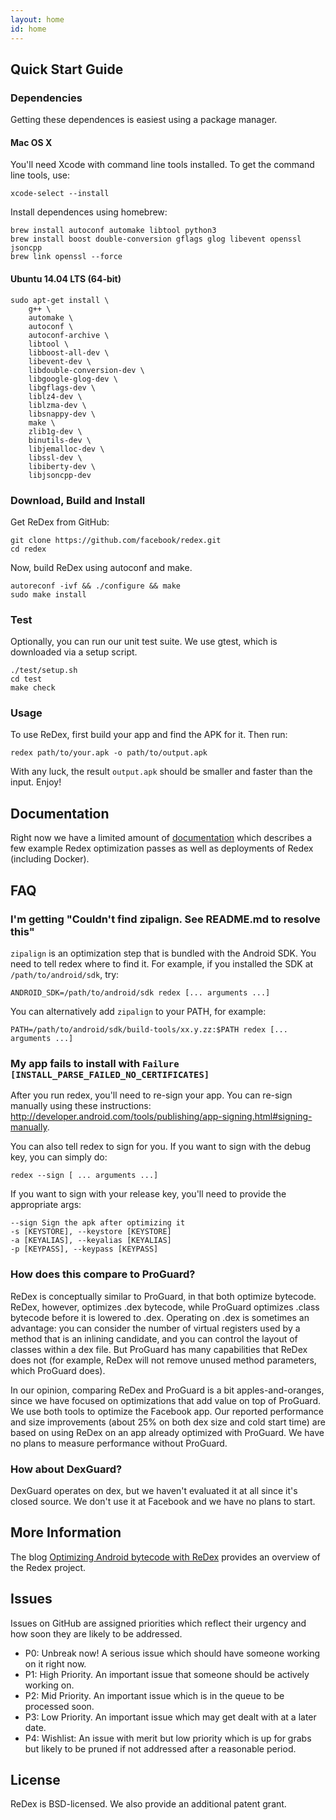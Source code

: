 ```yaml
---
layout: home
id: home
---
```



## Quick Start Guide

### Dependencies

Getting these dependences is easiest using a package manager.

#### Mac OS X

You'll need Xcode with command line tools installed.  To get the command line
tools, use:

```
xcode-select --install
```

Install dependences using homebrew:

```
brew install autoconf automake libtool python3
brew install boost double-conversion gflags glog libevent openssl jsoncpp
brew link openssl --force
```

#### Ubuntu 14.04 LTS (64-bit)
```
sudo apt-get install \
    g++ \
    automake \
    autoconf \
    autoconf-archive \
    libtool \
    libboost-all-dev \
    libevent-dev \
    libdouble-conversion-dev \
    libgoogle-glog-dev \
    libgflags-dev \
    liblz4-dev \
    liblzma-dev \
    libsnappy-dev \
    make \
    zlib1g-dev \
    binutils-dev \
    libjemalloc-dev \
    libssl-dev \
    libiberty-dev \
    libjsoncpp-dev
```

### Download, Build and Install

Get ReDex from GitHub:

```
git clone https://github.com/facebook/redex.git
cd redex
```

Now, build ReDex using autoconf and make.

```
autoreconf -ivf && ./configure && make
sudo make install
```

### Test

Optionally, you can run our unit test suite.  We use gtest, which is downloaded
via a setup script.

```
./test/setup.sh
cd test
make check
```

### Usage

To use ReDex, first build your app and find the APK for it.  Then run:

```
redex path/to/your.apk -o path/to/output.apk
```

With any luck, the result `output.apk` should be smaller and faster than the
input.  Enjoy!

## Documentation
Right now we have a limited amount of [documentation](docs/README.md) which describes a few
example Redex optimization passes as well as deployments of Redex (including Docker).

## FAQ

### I'm getting "Couldn't find zipalign. See README.md to resolve this"

`zipalign` is an optimization step that is bundled with the Android SDK.  You
need to tell redex where to find it.  For example, if you installed the SDK at
`/path/to/android/sdk`, try:

```
ANDROID_SDK=/path/to/android/sdk redex [... arguments ...]
```

You can alternatively add `zipalign` to your PATH, for example:

```
PATH=/path/to/android/sdk/build-tools/xx.y.zz:$PATH redex [... arguments ...]
```

### My app fails to install with `Failure [INSTALL_PARSE_FAILED_NO_CERTIFICATES]`

After you run redex, you'll need to re-sign your app.  You can re-sign manually
using these instructions:
http://developer.android.com/tools/publishing/app-signing.html#signing-manually.

You can also tell redex to sign for you.  If you want to sign with the debug
key, you can simply do:

```
redex --sign [ ... arguments ...]
```

If you want to sign with your release key, you'll need to provide the
appropriate args:

```
--sign Sign the apk after optimizing it
-s [KEYSTORE], --keystore [KEYSTORE]
-a [KEYALIAS], --keyalias [KEYALIAS]
-p [KEYPASS], --keypass [KEYPASS]
```

### How does this compare to ProGuard?

ReDex is conceptually similar to ProGuard, in that both optimize bytecode.
ReDex, however, optimizes .dex bytecode, while ProGuard optimizes .class
bytecode before it is lowered to .dex.  Operating on .dex is sometimes an
advantage: you can consider the number of virtual registers used by a method
that is an inlining candidate, and you can control the layout of classes within
a dex file.  But ProGuard has many capabilities that ReDex does not (for
example, ReDex will not remove unused method parameters, which ProGuard does).

In our opinion, comparing ReDex and ProGuard is a bit apples-and-oranges, since
we have focused on optimizations that add value on top of ProGuard.  We use both
tools to optimize the Facebook app.  Our reported performance and size
improvements (about 25% on both dex size and cold start time) are based on using
ReDex on an app already optimized with ProGuard.  We have no plans to measure
performance without ProGuard.

### How about DexGuard?

DexGuard operates on dex, but we haven't evaluated it at all since it's closed
source.  We don't use it at Facebook and we have no plans to start.

## More Information

The blog [Optimizing Android bytecode with ReDex](https://code.facebook.com/posts/1480969635539475/optimizing-android-bytecode-with-redex) provides an overview of the Redex project.

## Issues
Issues on GitHub are assigned priorities which reflect their urgency and how soon they are
likely to be addressed.
* P0: Unbreak now! A serious issue which should have someone working on it right now.
* P1: High Priority. An important issue that someone should be actively working on.
* P2: Mid Priority. An important issue which is in the queue to be processed soon.
* P3: Low Priority. An important issue which may get dealt with at a later date.
* P4: Wishlist: An issue with merit but low priority which is up for grabs but likely to be pruned if not addressed after a reasonable period.

## License

ReDex is BSD-licensed.  We also provide an additional patent grant.
